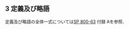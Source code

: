 <div class="breaker"></div>
<a name="sec3"></a>


## 3 定義及び略語
<!--
## 3 Definitions and Abbreviations
-->

定義及び略語の全体一式については[SP 800-63](sp800-63-3.html) 付録 Aを参照．

<!--
See [SP 800-63](sp800-63-3.html), Appendix A for a complete set of definitions and abbreviations.
-->
